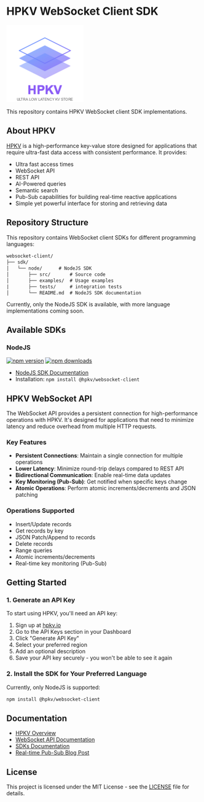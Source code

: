 # HPKV WebSocket Client SDK

![HPKV logo](assets/images/logo.png)

This repository contains HPKV WebSocket client SDK implementations.

## About HPKV

[HPKV](https://hpkv.io) is a high-performance key-value store designed for applications that require ultra-fast data access with consistent performance. It provides:

- Ultra fast access times
- WebSocket API
- REST API
- AI-Powered queries
- Semantic search
- Pub-Sub capabilities for building real-time reactive applications
- Simple yet powerful interface for storing and retrieving data

## Repository Structure

This repository contains WebSocket client SDKs for different programming languages:

```
websocket-client/
├── sdk/
│   └── node/      # NodeJS SDK
│       ├── src/       # Source code
│       ├── examples/  # Usage examples
|       ├── tests/     # integration tests
│       └── README.md  # NodeJS SDK documentation
```

Currently, only the NodeJS SDK is available, with more language implementations coming soon.

## Available SDKs

### NodeJS
[![npm version](https://img.shields.io/npm/v/@hpkv/websocket-client.svg)](https://www.npmjs.com/package/@hpkv/websocket-client)
[![npm downloads](https://img.shields.io/npm/dm/@hpkv/websocket-client.svg)](https://www.npmjs.com/package/@hpkv/websocket-client)

- [NodeJS SDK Documentation](sdk/node/README.md)
- Installation: `npm install @hpkv/websocket-client`

## HPKV WebSocket API

The WebSocket API provides a persistent connection for high-performance operations with HPKV. It's designed for applications that need to minimize latency and reduce overhead from multiple HTTP requests.

### Key Features

- **Persistent Connections**: Maintain a single connection for multiple operations
- **Lower Latency**: Minimize round-trip delays compared to REST API
- **Bidirectional Communication**: Enable real-time data updates
- **Key Monitoring (Pub-Sub)**: Get notified when specific keys change
- **Atomic Operations**: Perform atomic increments/decrements and JSON patching

### Operations Supported

- Insert/Update records
- Get records by key
- JSON Patch/Append to records
- Delete records
- Range queries
- Atomic increments/decrements
- Real-time key monitoring (Pub-Sub)

## Getting Started

### 1. Generate an API Key

To start using HPKV, you'll need an API key:

1. Sign up at [hpkv.io](https://hpkv.io)
2. Go to the API Keys section in your Dashboard
3. Click "Generate API Key"
4. Select your preferred region
5. Add an optional description
6. Save your API key securely - you won't be able to see it again

### 2. Install the SDK for Your Preferred Language

Currently, only NodeJS is supported:

```bash
npm install @hpkv/websocket-client
```

## Documentation

- [HPKV Overview](https://hpkv.io/docs/overview)
- [WebSocket API Documentation](https://hpkv.io/docs/websocket-api)
- [SDKs Documentation](https://hpkv.io/docs/sdk-guides)
- [Real-time Pub-Sub Blog Post](https://hpkv.io/blog/2025/03/real-time-pub-sub)

## License

This project is licensed under the MIT License - see the [LICENSE](LICENSE) file for details.
